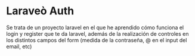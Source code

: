 <h1> Laraveò Auth </h1>

<p> Se trata de un proyecto laravel en el que he aprendido cómo funciona el login y register que te da laravel, además de la realización de controles en los distintos campos del form (medida de la contraseña, @ en el input del email, etc) <p>

